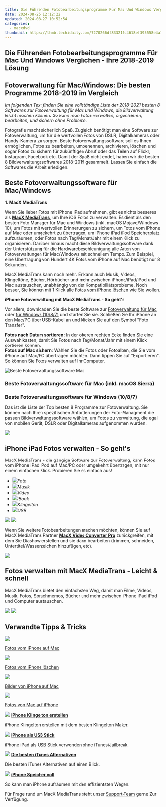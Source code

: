 ```yaml
---
title: Die Führenden Fotobearbeitungsprogramme Für Mac Und Windows Verglichen - Ihre 2018-2019 Lösung
date: 2024-08-25 12:12:22
updated: 2024-08-27 10:52:54
categories:
  - macxdvd
thumbnail: https://thmb.techidaily.com/7270266df833210c4618ef395558e4a1dd14a566be785a358865debf94836fef.jpg
---
```


## Die Führenden Fotobearbeitungsprogramme Für Mac Und Windows Verglichen - Ihre 2018-2019 Lösung

## Fotoverwaltung für Mac/Windows: Die besten Programme 2018-2019 im Vergleich

_Im folgenden Text finden Sie eine vollständige Liste der 2018-2021 besten 8 Softwares zur Fotoverwaltung für Mac und Windows, die Bildverwaltung leicht machen können. So kann man Fotos verwalten, organisieren, bearbeiten, und sichern ohne Probleme._ 

Fotografie macht sicherlich Spaß. Zugleich benötigt man eine Software zur Fotoverwaltung, um für die wertvollen Fotos von DSLR, Digitalkameras oder Handy-Kamera zu sorgen. Beste Fotoverwaltungssoftware soll es Ihnen ermöglichen, Fotos zu bearbeiten, umbenennen, archivieren, löschen und sogar Fotos zu sichern für zukünftigen Abruf oder das Teilen auf Flickr, Instagram, Facebook etc. Damit der Spaß nicht endet, haben wir die besten 8 Bildverwaltungssoftwares 2018-2019 gesammelt. Lassen Sie einfach die Softwares die Arbeit erledigen. 



## Beste Fotoverwaltungssoftware für Mac/Windows

**1\. MacX MediaTrans** 

Wenn Sie lieber Fotos mit iPhone iPad aufnehmen, gibt es nichts besseres als **[MacX MediaTrans](https://tools.techidaily.com/macxdvd/products/)**, um Ihre iOS Fotos zu verwalten. Es dient als den besten Foto Manager für Mac und Windows (inkl. macOS Mojave/Windows 10), um Fotos mit wertvollen Erinnerungen zu sichern, um Fotos vom iPhone auf Mac oder umgekehrt zu übertragen, um iPhone iPad iPod Speicherplatz aufzuräumen, oder Fotos nach Tag/Monat/Jahr mit einem Klick zu organisieren. Darüber hinaus macht diese Bildverwaltungssoftware dank der Unterstützung für die Hardwarebeschleunigung alle Arten von Fotoverwaltungen für Mac/Windows mit schnellem Tempo. Zum Beispiel, eine Übertragung von Hundert 4K Fotos vom iPhone auf Mac benötigt nur 8 Sekunden. 

MacX MediaTrans kann noch mehr. Er kann auch Musik, Videos, Klingeltöne, Bücher, Hörbücher und mehr zwischen iPhone/iPad/iPod und Mac austauschen, unabhängig von der Kompatibiliätsprobleme. Noch besser, Sie können mit 1 Klick alle [Fotos vom iPhone löschen](https://tools.techidaily.com/macxdvd/products/) wie Sie wollen. 



**iPhone Fotoverwaltung mit MacX MediaTrans - So geht's**

Vor allem, downloaden Sie die beste Software zur [Fotoverwaltung für Mac](https://tools.techidaily.com/macxdvd/products/) oder [für Windows (10/8/7)](https://tools.techidaily.com/winxdvd/products/) und starten Sie sie. Schließen Sie Ihr iPhone an den Mac/PC über USB-Kabel an und klicken Sie auf den Symbol "Foto Transfer". 

**Fotos nach Datum sortieren:**  In der oberen rechten Ecke finden Sie eine Auswahlkasten, damit Sie Fotos nach Tag/Monat/Jahr mit einem Klick sortieren können.   
**Fotos auf Mac sichern**: Wählen Sie die Fotos oder Fotoalben, die Sie vom iPhone auf Mac/PC übertragen möchten. Dann tippen Sie auf "Exportieren". So können Sie Fotos verwalten auf Ihr Computer. 

![Beste Fotoverwaltungssoftware Mac](https://www.macxdvd.com/tutorial-de/article-image/macx-mediatrans-fotos.jpg)



### Beste Fotoverwaltungssoftware für Mac (inkl. macOS Sierra) 



### Beste Fotoverwaltungssoftware für Windows (10/8/7) 



Das ist die Liste der Top besten 8 Programme zur Fotoverwaltung. Sie können nach Ihren spezifischen Anforderungen der Foto-Managment die passen Bildverwaltungssoftware wählen, um Fotos zu verwaltung, die egal von mobilen Gerät, DSLR oder Digitalkameras aufgenommen wurden. 



![](https://www.macxdvd.com/tutorial-de/howto_image/media.png)

## iPhone iPad Fotos verwalten - So geht's 

MacX MediaTrans \- die gängige Software zur Fotoverwaltung, kann Fotos vom iPhone iPad iPod auf Mac/PC oder umgekehrt übertragen, mit nur einem einfachen Klick. Probieren Sie es einfach aus!

* ![](https://www.macxdvd.com/tutorial-de/howto_image/foto-icon.png)_Foto_
* ![](https://www.macxdvd.com/tutorial-de/howto_image/musik-icon.png)_Musik_
* ![](https://www.macxdvd.com/tutorial-de/howto_image/film-icon.png)_Video_
* ![](https://www.macxdvd.com/tutorial-de/howto_image/buch-icon.png)_iBook_
* ![](https://www.macxdvd.com/tutorial-de/howto_image/klingelton-icon.png)_Klingelton_
* ![](https://www.macxdvd.com/tutorial-de/howto_image/usb-icon.png)_USB_

[![](https://www.macxdvd.com/tutorial-de/howto_image/macx-de.png)](https://tools.techidaily.com/macxdvd/products/) [![](https://www.macxdvd.com/tutorial-de/howto_image/winx-de.png)](https://tools.techidaily.com/winxdvd/products/) 



Wenn Sie weitere Fotobearbeitungen machen möchten, können Sie auf MacX MediaTrans Partner [**MacX Video Converter Pro**](https://tools.techidaily.com/macxdvd/products/) zurückgreifen, mit dem Sie Diashow erstellen und sie dann bearbeiten (trimmen, schneiden, Untertitel/Wasserzeichen hinzufügen, etc). 



![](https://www.macxdvd.com/tutorial-de/howto_image/image2.png) 

## Fotos verwalten mit MacX MediaTrans - Leicht & schnell

MacX MediaTrans bietet den einfachsten Weg, damit man Filme, Videos, Musik, Fotos, Sprachmemos, Bücher und mehr zwischen iPhone iPad iPod und Computer austauschen.   

[![](https://www.macxdvd.com/tutorial-de/howto_image/macx-de.png)](https://tools.techidaily.com/macxdvd/products/) [![](https://www.macxdvd.com/tutorial-de/howto_image/winx-de.png)](https://tools.techidaily.com/winxdvd/products/) 



## Verwandte Tipps & Tricks

![](https://www.macxdvd.com/tutorial-de/howto_image/pic-photo-3.jpg) 

[Fotos vom iPhone auf Mac](https://tools.techidaily.com/macxdvd/products/)

![](https://www.macxdvd.com/tutorial-de/howto_image/pic-photo-1.jpg) 

[Fotos vom iPhone löschen](https://tools.techidaily.com/macxdvd/products/)

![](https://www.macxdvd.com/tutorial-de/howto_image/pic-photo-2.jpg) 

[Bilder von iPhone auf Mac](https://tools.techidaily.com/macxdvd/products/)

![](https://www.macxdvd.com/tutorial-de/howto_image/pic-photo-4.jpg) 

[Fotos von Mac auf iPhone](https://tools.techidaily.com/macxdvd/products/) 

![](https://www.macxdvd.com/tutorial-de/../seoimage/link_icon_blue.png) **[iPhone Klingelton erstellen](https://tools.techidaily.com/macxdvd/products/)** 

iPhone Klingelton erstellen mit dem besten Klingelton Maker.

![](https://www.macxdvd.com/tutorial-de/../seoimage/link_icon_blue.png) **[iPhone als USB Stick](https://tools.techidaily.com/macxdvd/products/)** 

 iPhone iPad als USB Stick verwenden ohne iTunes/Jailbreak.

![](https://www.macxdvd.com/tutorial-de/../seoimage/link_icon_blue.png) **[Die besten iTunes Alternativen](https://tools.techidaily.com/macxdvd/products/)** 

 Die besten iTunes Alternativen auf einen Blick.

![](https://www.macxdvd.com/tutorial-de/../seoimage/link_icon_blue.png) **[iPhone Speicher voll](https://tools.techidaily.com/macxdvd/products/)** 

So kann man iPhone aufräumen mit den effizientsten Wegen.



Für Frage rund um MacX MediaTrans steht unser [Support-Team](https://tools.techidaily.com/macxdvd/products/) gerne Zur Verfügung.

<ins class="adsbygoogle"
     style="display:block"
     data-ad-format="autorelaxed"
     data-ad-client="ca-pub-7571918770474297"
     data-ad-slot="1223367746"></ins>



<ins class="adsbygoogle"
     style="display:block"
     data-ad-client="ca-pub-7571918770474297"
     data-ad-slot="8358498916"
     data-ad-format="auto"
     data-full-width-responsive="true"></ins>
